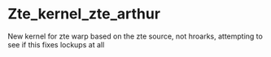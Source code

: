 Zte_kernel_zte_arthur
=====================

New kernel for zte warp based on the zte source, not hroarks, attempting to see if this fixes lockups at all
